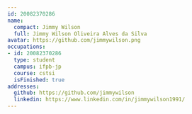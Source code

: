 ```yaml
---
id: 20082370286
name:
  compact: Jimmy Wilson
  full: Jimmy Wilson Oliveira Alves da Silva
avatar: https://github.com/jimmywilson.png
occupations:
- id: 20082370286
  type: student
  campus: ifpb-jp
  course: cstsi
  isFinished: true
addresses:
  github: https://github.com/jimmywilson
  linkedin: https://www.linkedin.com/in/jimmywilson1991/
---
```

